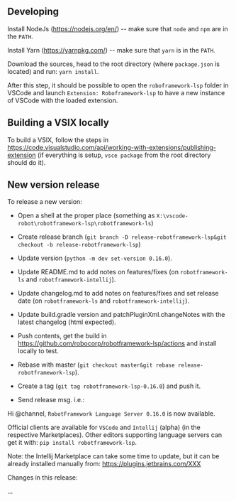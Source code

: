 
Developing
-----------

Install NodeJs (https://nodejs.org/en/) -- make sure that `node` and `npm` are in the `PATH`.

Install Yarn (https://yarnpkg.com/) -- make sure that `yarn` is in the `PATH`.

Download the sources, head to the root directory (where `package.json` is located)
and run: `yarn install`.

After this step, it should be possible to open the `roboframework-lsp` folder in VSCode and launch
`Extension: Roboframework-lsp` to have a new instance of VSCode with the loaded extension.


Building a VSIX locally
------------------------

To build a VSIX, follow the steps in https://code.visualstudio.com/api/working-with-extensions/publishing-extension
(if everything is setup, `vsce package` from the root directory should do it).

New version release
--------------------

To release a new version:

- Open a shell at the proper place (something as `X:\vscode-robot\robotframework-lsp\robotframework-ls`)

- Create release branch (`git branch -D release-robotframework-lsp&git checkout -b release-robotframework-lsp`)

- Update version (`python -m dev set-version 0.16.0`).

- Update README.md to add notes on features/fixes (on `robotframework-ls` and `robotframework-intellij`).

- Update changelog.md to add notes on features/fixes and set release date (on `robotframework-ls` and `robotframework-intellij`).

- Update build.gradle version and patchPluginXml.changeNotes with the latest changelog (html expected).

- Push contents, get the build in https://github.com/robocorp/robotframework-lsp/actions and install locally to test.

- Rebase with master (`git checkout master&git rebase release-robotframework-lsp`).

- Create a tag (`git tag robotframework-lsp-0.16.0`) and push it.

- Send release msg. i.e.:

Hi @channel, `RobotFramework Language Server 0.16.0` is now available.

Official clients are available for `VSCode` and `Intellij` (alpha) (in the respective Marketplaces).
Other editors supporting language servers can get it with: `pip install robotframework-lsp`.

Note: the Intellij Marketplace can take some time to update, but it can be already installed manually from: https://plugins.jetbrains.com/XXX

Changes in this release:

...
